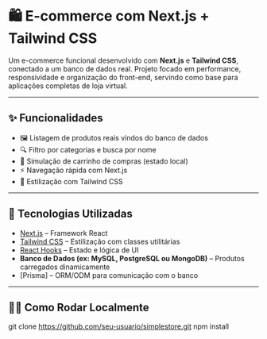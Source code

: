 # 🛍️ E-commerce com Next.js + Tailwind CSS

Um e-commerce funcional desenvolvido com **Next.js** e **Tailwind CSS**, conectado a um banco de dados real. Projeto focado em performance, responsividade e organização do front-end, servindo como base para aplicações completas de loja virtual.

---

## ✨ Funcionalidades

- 🖼️ Listagem de produtos reais vindos do banco de dados
- 🔍 Filtro por categorias e busca por nome
- 🛒 Simulação de carrinho de compras (estado local)
- ⚡️ Navegação rápida com Next.js
- 🎨 Estilização com Tailwind CSS

---

## 🚀 Tecnologias Utilizadas

- [Next.js](https://nextjs.org/) – Framework React
- [Tailwind CSS](https://tailwindcss.com/) – Estilização com classes utilitárias
- [React Hooks](https://reactjs.org/docs/hooks-intro.html) – Estado e lógica de UI
- **Banco de Dados (ex: MySQL, PostgreSQL ou MongoDB)** – Produtos carregados dinamicamente
- [Prisma] – ORM/ODM para comunicação com o banco

---

## 🧑‍💻 Como Rodar Localmente


git clone https://github.com/seu-usuario/simplestore.git
npm install

